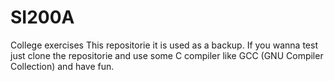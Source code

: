 # SI200A
College exercises
This repositorie it is used as a backup.
If you wanna test just clone the repositorie and use some C compiler like GCC (GNU Compiler Collection) and have fun.
